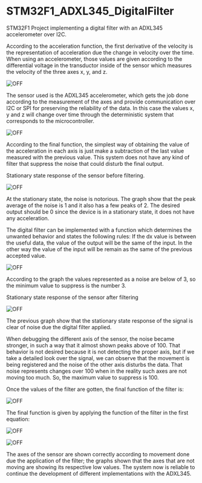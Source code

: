 # STM32F1_ADXL345_DigitalFilter
STM32F1 Project implementing a digital filter with an ADXL345 accelerometer over I2C.

According to the acceleration function, the first derivative of the velocity is the representation of acceleration due the change in velocity over the time. When using an accelerometer, those values are given according to the differential voltage in the transductor inside of the sensor which measures the velocity of the three axes x, y, and z.

![OFF](https://github.com/Miguelest07/STM32F1_ADXL345_DigitalFilter/blob/main/1.PNG)

The sensor used is the ADXL345 accelerometer, which gets the job done according to the measurement of the axes and provide communication over I2C or SPI for preserving the reliability of the data. In this case the values x, y and z will change over time through the deterministic system that corresponds to the microcontroller. 

![OFF](https://github.com/Miguelest07/STM32F1_ADXL345_DigitalFilter/blob/main/2.PNG)

According to the final function, the simplest way of obtaining the value of the acceleration in each axis is just make a subtraction of the last value measured with the previous value. This system does not have any kind of filter that suppress the noise that could disturb the final output. 


Stationary state response of the sensor before filtering.

![OFF](https://github.com/Miguelest07/STM32F1_ADXL345_DigitalFilter/blob/main/3.PNG)

At the stationary state, the noise is notorious. The graph show that the peak average of the noise is 1 and it also has a few peaks of 2. The desired output should be 0 since the device is in a stationary state, it does not have any acceleration. 

The digital filter can be implemented with a function which determines the unwanted behavior and states the following rules: If the dx value is between the useful data, the value of the output will be the same of the input. In the other way the value of the input will be remain as the same of the previous accepted value. 

![OFF](https://github.com/Miguelest07/STM32F1_ADXL345_DigitalFilter/blob/main/4.PNG)

According to the graph the values represented as a noise are below of 3, so the minimum value to suppress is the number 3. 


Stationary state response of the sensor after filtering

![OFF](https://github.com/Miguelest07/STM32F1_ADXL345_DigitalFilter/blob/main/5.PNG)

The previous graph show that the stationary state response of the signal is clear of noise due the digital filter applied.  

When debugging the different axis of the sensor, the noise became stronger, in such a way that it almost shown peaks above of 100. That behavior is not desired because it is not detecting the proper axis, but if we take a detailed look over the signal, we can observe that the movement is being registered and the noise of the other axis disturbs the data. That noise represents changes over 100 when in the reality such axes are not moving too much. So, the maximum value to suppress is 100. 


Once the values of the filter are gotten, the final function of the filter is:

![OFF](https://github.com/Miguelest07/STM32F1_ADXL345_DigitalFilter/blob/main/6.PNG)

The final function is given by applying the function of the filter in the first equation:

![OFF](https://github.com/Miguelest07/STM32F1_ADXL345_DigitalFilter/blob/main/7.PNG)

![OFF](https://github.com/Miguelest07/STM32F1_ADXL345_DigitalFilter/blob/main/8.PNG)

The axes of the sensor are shown correctly according to movement done due the application of the filter; the graphs shown that the axes that are not moving are showing its respective low values. The system now is reliable to continue the development of different implementations with the ADXL345. 

